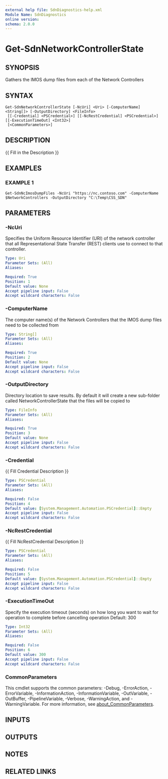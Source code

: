 ```yaml
---
external help file: SdnDiagnostics-help.xml
Module Name: SdnDiagnostics
online version:
schema: 2.0.0
---
```


# Get-SdnNetworkControllerState

## SYNOPSIS
Gathers the IMOS dump files from each of the Network Controllers

## SYNTAX

```
Get-SdnNetworkControllerState [-NcUri] <Uri> [-ComputerName] <String[]> [-OutputDirectory] <FileInfo>
 [[-Credential] <PSCredential>] [[-NcRestCredential] <PSCredential>] [[-ExecutionTimeOut] <Int32>]
 [<CommonParameters>]
```

## DESCRIPTION
{{ Fill in the Description }}

## EXAMPLES

### EXAMPLE 1
```
Get-SdnNcImosDumpFiles -NcUri "https://nc.contoso.com" -ComputerName $NetworkControllers -OutputDirectory "C:\Temp\CSS_SDN"
```

## PARAMETERS

### -NcUri
Specifies the Uniform Resource Identifier (URI) of the network controller that all Representational State Transfer (REST) clients use to connect to that controller.

```yaml
Type: Uri
Parameter Sets: (All)
Aliases:

Required: True
Position: 1
Default value: None
Accept pipeline input: False
Accept wildcard characters: False
```

### -ComputerName
The computer name(s) of the Network Controllers that the IMOS dump files need to be collected from

```yaml
Type: String[]
Parameter Sets: (All)
Aliases:

Required: True
Position: 2
Default value: None
Accept pipeline input: False
Accept wildcard characters: False
```

### -OutputDirectory
Directory location to save results.
By default it will create a new sub-folder called NetworkControllerState that the files will be copied to

```yaml
Type: FileInfo
Parameter Sets: (All)
Aliases:

Required: True
Position: 3
Default value: None
Accept pipeline input: False
Accept wildcard characters: False
```

### -Credential
{{ Fill Credential Description }}

```yaml
Type: PSCredential
Parameter Sets: (All)
Aliases:

Required: False
Position: 4
Default value: [System.Management.Automation.PSCredential]::Empty
Accept pipeline input: False
Accept wildcard characters: False
```

### -NcRestCredential
{{ Fill NcRestCredential Description }}

```yaml
Type: PSCredential
Parameter Sets: (All)
Aliases:

Required: False
Position: 5
Default value: [System.Management.Automation.PSCredential]::Empty
Accept pipeline input: False
Accept wildcard characters: False
```

### -ExecutionTimeOut
Specify the execution timeout (seconds) on how long you want to wait for operation to complete before cancelling operation
Default: 300

```yaml
Type: Int32
Parameter Sets: (All)
Aliases:

Required: False
Position: 6
Default value: 300
Accept pipeline input: False
Accept wildcard characters: False
```

### CommonParameters
This cmdlet supports the common parameters: -Debug, -ErrorAction, -ErrorVariable, -InformationAction, -InformationVariable, -OutVariable, -OutBuffer, -PipelineVariable, -Verbose, -WarningAction, and -WarningVariable. For more information, see [about_CommonParameters](http://go.microsoft.com/fwlink/?LinkID=113216).

## INPUTS

## OUTPUTS

## NOTES

## RELATED LINKS
